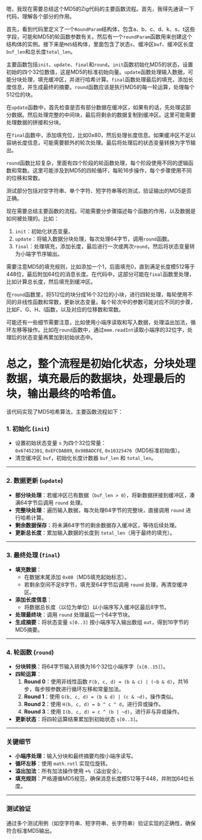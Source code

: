 嗯，我现在需要总结这个MD5的Zig代码的主要函数流程。首先，我得先通读一下代码，理解各个部分的作用。

首先，看到代码里定义了一个`RoundParam`结构体，包含a、b、c、d、k、s、t这些字段，可能和MD5的轮函数参数有关。然后有一个`roundParam`函数用来创建这个结构体的实例。接下来是`Md5`结构体，里面包含了状态`s`、缓冲区`buf`、缓冲区长度`buf_len`和总长度`total_len`。

主要函数包括`init`、`update`、`final`和`round`。`init`函数初始化MD5的状态，设置初始的四个32位数值，这是MD5的标准初始向量。`update`函数处理输入数据，可能分块处理，填充缓冲区，并进行哈希计算。`final`函数处理最后的填充，添加长度信息，并生成最终的摘要。`round`函数应该是执行MD5的每一轮运算，处理每个512位的块。

在`update`函数中，首先检查是否有部分数据在缓冲区，如果有的话，先处理这部分数据。然后处理完整的中间块，最后将剩余的数据复制到缓冲区。这里可能需要处理数据的拼接和分块。

在`final`函数中，添加填充位，比如0x80，然后处理长度信息。如果缓冲区不足以容纳长度信息，可能需要额外的轮次处理。最后将处理后的状态变量转换为字节输出。

`round`函数比较复杂，里面有四个阶段的轮函数处理，每个阶段使用不同的逻辑函数和常数。这里可能涉及到MD5的四轮循环，每轮16步操作，每个步骤使用不同的位移和常数。

测试部分包括对空字符串、单个字符、短字符串等的测试，验证输出的MD5是否正确。

现在需要总结主要函数的流程。可能需要分步骤描述每个函数的作用，以及数据是如何被处理的。比如：

1. `init`：初始化状态变量。
2. `update`：将输入数据分块处理，每次处理64字节，调用`round`函数。
3. `final`：处理填充，添加长度，最后进行一次或两次`round`，然后将状态变量转为小端字节序输出。

需要注意MD5的填充规则，比如添加一个1，后面填充0，直到满足长度模512等于448位，最后附加64位的消息长度。在代码中，这部分可能在`final`函数里处理，比如计算总长度，然后填充到缓冲区。

在`round`函数里，将512位的块分成16个32位的小块，进行四轮处理，每轮使用不同的非线性函数和常数，更新状态变量。每个轮次中的参数可能对应不同的步骤，比如F、G、H、I函数，以及对应的位移数和常数。

可能还有一些细节需要注意，比如使用小端序读取和写入数据，处理溢出加法，循环左移等操作。比如在`round`函数中，通过`mem.readInt`读取小端序的32位字，处理后的状态变量再累加到初始状态中。

总之，整个流程是初始化状态，分块处理数据，填充最后的数据块，处理最后的块，输出最终的哈希值。
================================================
该代码实现了MD5哈希算法，主要函数流程如下：

### 1. **初始化 (`init`)**  
- 设置初始状态变量 `s` 为四个32位常量：  
  `0x67452301`, `0xEFCDAB89`, `0x98BADCFE`, `0x10325476`（MD5标准初始值）。  
- 清空缓冲区 `buf`，初始化长度计数器 `buf_len` 和 `total_len`。

---

### 2. **数据更新 (`update`)**  
- **部分块处理**：若缓冲区已有数据（`buf_len > 0`），将新数据拼接到缓冲区，凑满64字节后调用 `round` 处理。  
- **完整块处理**：遍历输入数据，每次处理64字节的完整块，直接调用 `round` 进行哈希计算。  
- **剩余数据保存**：将未满64字节的剩余数据存入缓冲区，等待后续处理。  
- **更新总长度**：累加输入数据的长度到 `total_len`（用于最终的填充）。

---

### 3. **最终处理 (`final`)**  
- **填充数据**：  
  - 在数据末尾添加 `0x80`（MD5填充起始标志）。  
  - 若剩余空间不足8字节，填充至64字节后调用 `round` 处理，再清空缓冲区。  
- **添加长度信息**：  
  - 将数据总长度（以位为单位）以小端序写入缓冲区最后8字节。  
- **处理最终块**：调用 `round` 处理最后一个64字节块。  
- **生成摘要**：将状态变量 `s[0..3]` 按小端序写入输出数组 `out`，得到16字节的MD5摘要。

---

### 4. **轮函数 (`round`)**  
- **分块转换**：将64字节输入转换为16个32位小端序字（`s[0..15]`）。  
- **四轮运算**：  
  1. **Round 0**：使用非线性函数 `F(b, c, d) = (b & c) | (~b & d)`，共16步，每步按参数进行循环左移和常量加法。  
  2. **Round 1**：使用 `G(b, c, d) = (b & d) | (c & ~d)`，操作类似。  
  3. **Round 2**：使用 `H(b, c, d) = b ^ c ^ d`，进行异或操作。  
  4. **Round 3**：使用 `I(b, c, d) = c ^ (b | ~d)`，进行非与异或操作。  
- **更新状态**：将四轮运算结果累加到初始状态 `s[0..3]`。

---

### 关键细节  
- **小端序处理**：输入分块和最终摘要均按小端序读写。  
- **循环左移**：使用 `math.rotl` 实现位旋转。  
- **溢出加法**：所有加法操作使用 `+%`（溢出安全）。  
- **填充规则**：严格遵循MD5规范，确保消息长度模512等于448，并附加64位长度。

---

### 测试验证  
通过多个测试用例（如空字符串、短字符串、长字符串）验证实现的正确性，确保符合标准MD5输出。